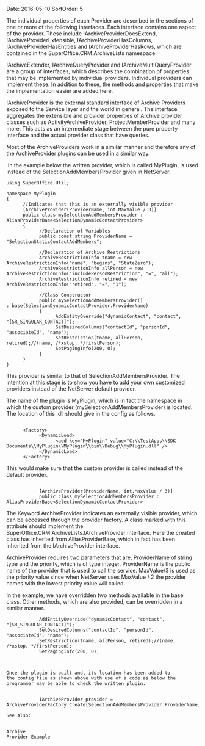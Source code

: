 Date: 2016-05-10
SortOrder: 5

The individual properties of each Provider are described in the sections of one or more of the following interfaces. Each interface contains one aspect of the provider. These include IArchiveProviderDoesExtend, IArchiveProviderExtensible, IArchiveProviderHasColumns, IArchiveProviderHasEntities and IArchiveProviderHasRows, which are contained in the SuperOffice.CRM.ArchiveLists namespace.

IArchiveExtender, IArchiveQueryProvider and IArchiveMultiQueryProvider are a group of interfaces, which describes the combination of properties that may be implemented by individual providers. Individual providers can implement these. In addition to these, the methods and properties that make the implementation easier are added here.

IArchiveProvider is the external standard interface of Archive Providers exposed to the Service layer and the world in general. The interface aggregates the extensible and provider properties of Archive provider classes such as ActivityArchiveProvider, ProjectMemberProvider and many more. This acts as an intermediate stage between the pure property interface and the actual provider class that have queries.

Most of the ArchiveProviders work in a similar manner and therefore any of the ArchiveProvider plugins can be used in a similar way.

 In the example below the written provider, which is called MyPlugin, is used instead of the SelectionAddMembersProvider given in NetServer.

```
using SuperOffice.Util;
 
namespace MyPlugin
{
      //Indicates that this is an externally visible provider
      [ArchiveProvider(ProviderName, int.MaxValue / 3)]
      public class mySelectionAddMembersProvider :
AliasProviderBase<SelectionDynamicContactProvider>
      {
            //Declaration of Variables
            public const string ProviderName =
"SelectionStaticContactAddMembers";
 
            //Declaration of Archive Restrictions
            ArchiveRestrictionInfo tname = new
ArchiveRestrictionInfo("name", "begins", "StateZero");
            ArchiveRestrictionInfo allPerson = new
ArchiveRestrictionInfo("includePersonRestriction", "=", "all");
            ArchiveRestrictionInfo retired = new
ArchiveRestrictionInfo("retired", "=", "1");     
       
            //Class Constructor
            public mySelectionAddMembersProvider()
: base(SelectionDynamicContactProvider.ProviderName)
            {
                  AddEntityOverride("dynamicContact", "contact",
"[SR_SINGULAR_CONTACT]");
                  SetDesiredColumns("contactId", "personId",
"associateId", "name");
                  SetRestriction(tname, allPerson,
retired);//(name, /*xstop, */firstPerson);
                  SetPagingInfo(200, 0);
            }
      }
}
```

This provider is similar to that of SelectionAddMembersProvider. The intention at this stage is to show you have to add your own customized providers instead of the NetServer default provider.

The name of the plugin is MyPlugin, which is in fact the namespace in which the custom provider (mySelectionAddMembersProvider) is located. The location of this .dll should give in the config as follows.

```
 
      <Factory>
            <DynamicLoad>
                  <add key="MyPlugin" value="C:\\TestApps\\SDK
Documents\\MyPlugin\\MyPlugin\\bin\\Debug\\MyPlugin.dll" />
            </DynamicLoad>
      </Factory>
```

This would make sure that the custom provider is called instead of the default provider.

```
 
            [ArchiveProvider(ProviderName, int.MaxValue / 3)]
            public class mySelectionAddMembersProvider :
AliasProviderBase<SelectionDynamicContactProvider>
```

The Keyword ArchiveProvider indicates an externally visible provider, which can be accessed through the provider factory. A class marked with this attribute should implement the SuperOffice.CRM.ArchiveLists.IArchiveProvider interface. Here the created class has inherited from AlliasProviderBase, which in fact has been inherited from the IArchiveProvider interface.

ArchiveProvider requires two parameters that are, ProviderName of string type and the priority, which is of type integer. ProviderName is the public name of the provider that is used to call the service. MaxValue/3 is used as the priority value since when NetServer uses MaxValue / 2 the provider names with the lowest priority value will called.

In the example, we have overridden two methods available in the base class. Other methods, which are also provided, can be overridden in a similar manner.

```
            AddEntityOverride("dynamicContact", "contact",
"[SR_SINGULAR_CONTACT]");
            SetDesiredColumns("contactId", "personId",
"associateId", "name");
            SetRestriction(tname, allPerson, retired);//(name,
/*xstop, */firstPerson);
            SetPagingInfo(200, 0);

 

Once the plugin is built and, its location has been added to
the config file as shown above with use of a code as below the
programmer may be able to check the written plugin.
```

```
 
            IArchiveProvider provider =
ArchiveProviderFactory.Create(SelectionAddMembersProvider.ProviderName);
```



    See Also: 


    Archive
    Provider Example

     

     

     

 

 
